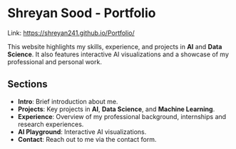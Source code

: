 # Shreyan Sood - Portfolio

Link: https://shreyan241.github.io/Portfolio/

This website highlights my skills, experience, and projects in **AI** and **Data Science**. It also features interactive AI visualizations and a showcase of my professional and personal work.

## Sections
- **Intro**: Brief introduction about me.
- **Projects**: Key projects in **AI**, **Data Science**, and **Machine Learning**.
- **Experience**: Overview of my professional background, internships and research experiences.
- **AI Playground**: Interactive AI visualizations.
- **Contact**: Reach out to me via the contact form.
